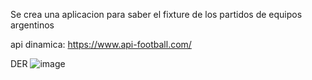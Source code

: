 Se crea una aplicacion para saber el fixture de los partidos de equipos argentinos

api dinamica: https://www.api-football.com/

DER
![image](https://github.com/user-attachments/assets/ff4cf3c4-3fbe-4371-925a-06dcd10949a9)

